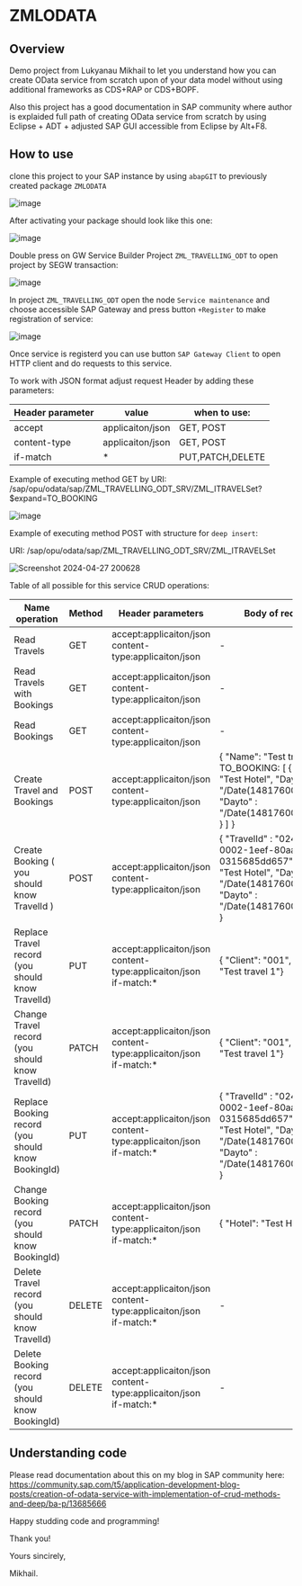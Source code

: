 # ZMLODATA

## Overview

Demo project from Lukyanau Mikhail to let you understand how you can create OData service from scratch upon of your data model without using additional frameworks as CDS+RAP or CDS+BOPF.

Also this project has a good documentation in SAP community where author is explaided full path of creating OData service from scratch by using Eclipse + ADT + adjusted SAP GUI accessible from Eclipse by Alt+F8.

## How to use

clone this project to your SAP instance by using `abapGIT` to previously created package `ZMLODATA`

![image](https://github.com/lukcad/ZMLODATA/assets/22641302/811ebb52-4c7d-4137-9a28-9eced665c4e8)

After activating your package should look like this one:

![image](https://github.com/lukcad/ZMLODATA/assets/22641302/6e7d9166-a85f-4837-9373-3bc017b9aa95)

Double press on GW Service Builder Project `ZML_TRAVELLING_ODT` to open project by SEGW transaction:

![image](https://github.com/lukcad/ZMLODATA/assets/22641302/e1395bc9-e04c-48fa-9349-411c55a5205a)

In project `ZML_TRAVELLING_ODT` open the node `Service maintenance` and choose accessible SAP Gateway and press button `+Register` to make registration of service:

![image](https://github.com/lukcad/ZMLODATA/assets/22641302/e95842e4-da50-4909-89b0-128e1676cafd)

Once service is registerd you can use button `SAP Gateway Client` to open HTTP client and do requests to this service.

To work with JSON format adjust request Header by adding these parameters:

| Header parameter | value|when to use:
|---|---|---|
|accept|applicaiton/json| GET, POST |
|content-type|applicaiton/json| GET, POST |
|if-match| * | PUT,PATCH,DELETE |

Example of executing method GET by URI: /sap/opu/odata/sap/ZML_TRAVELLING_ODT_SRV/ZML_ITRAVELSet?$expand=TO_BOOKING


![image](https://github.com/lukcad/ZMLODATA/assets/22641302/80b2b690-540e-4671-b380-33874418e9ea)

Example of executing method POST with structure for `deep insert`:

URI: /sap/opu/odata/sap/ZML_TRAVELLING_ODT_SRV/ZML_ITRAVELSet

![Screenshot 2024-04-27 200628](https://github.com/lukcad/ZMLODATA/assets/22641302/68cee7d1-f2b2-47f8-aeef-5ba3595dadbf)

Table of all possible for this service CRUD operations:

| Name operation | Method | Header parameters | Body of request | URI |
|---|---|---|---|---|
|Read Travels | GET | accept:applicaiton/json content-type:applicaiton/json | - | /sap/opu/odata/sap/ZML_TRAVELLING_ODT_SRV/ZML_ITRAVELSet |
|Read Travels with Bookings | GET | accept:applicaiton/json content-type:applicaiton/json | - | /sap/opu/odata/sap/ZML_TRAVELLING_ODT_SRV/ZML_ITRAVELSet?$expand=BOOKING_TO |
|Read Bookings | GET | accept:applicaiton/json content-type:applicaiton/json | - | /sap/opu/odata/sap/ZML_TRAVELLING_ODT_SRV/ZML_IBOOKINGSet |
|Create Travel and Bookings | POST | accept:applicaiton/json content-type:applicaiton/json | { "Name": "Test travel 1", TO_BOOKING: [ { "Hotel": "Test Hotel", "Dayfrom" : "\/Date(1481760000000)\/", "Dayto" : "\/Date(1481760000000)\/" } ] } | /sap/opu/odata/sap/ZML_TRAVELLING_ODT_SRV/ZML_ITRAVELSet |
|Create Booking ( you should know TravelId ) | POST | accept:applicaiton/json content-type:applicaiton/json | { "TravelId" : "0242ac11-0002-1eef-80aa-0315685dd657", "Hotel": "Test Hotel", "Dayfrom" : "\/Date(1481760000000)\/", "Dayto" : "\/Date(1481760000000)\/" } | /sap/opu/odata/sap/ZML_TRAVELLING_ODT_SRV/ZML_IBOOKINGSet |
|Replace Travel record (you should know TravelId) | PUT | accept:applicaiton/json content-type:applicaiton/json if-match:* | { "Client": "001", "Name": "Test travel 1"} | /sap/opu/odata/sap/ZML_TRAVELLING_ODT_SRV/ZML_ITRAVELSet(guid('"0242ac11-0002-1eef-80aa-0315685dd657"')) |
|Change Travel record  (you should know TravelId) | PATCH | accept:applicaiton/json content-type:applicaiton/json if-match:* | { "Client": "001", "Name": "Test travel 1"} | /sap/opu/odata/sap/ZML_TRAVELLING_ODT_SRV/ZML_ITRAVELSet(guid('"0242ac11-0002-1eef-80aa-0315685dd657"') |
|Replace Booking record (you should know BookingId) | PUT | accept:applicaiton/json content-type:applicaiton/json if-match:* | { "TravelId" : "0242ac11-0002-1eef-80aa-0315685dd657", "Hotel": "Test Hotel", "Dayfrom" : "\/Date(1481760000000)\/", "Dayto" : "\/Date(1481760000000)\/" }  | /sap/opu/odata/sap/ZML_TRAVELLING_ODT_SRV/ZML_IBOOKINGSet(guid('"0242ac11-0002-1eef-80aa-0315685dd657"')) |
|Change Booking record  (you should know BookingId) | PATCH | accept:applicaiton/json content-type:applicaiton/json if-match:* | { "Hotel": "Test Hotel" }  | /sap/opu/odata/sap/ZML_TRAVELLING_ODT_SRV/ZML_IBOOKINGSet(guid('"0242ac11-0002-1eef-80aa-0315685dd657"') |
|Delete Travel record  (you should know TravelId) | DELETE | accept:applicaiton/json content-type:applicaiton/json if-match:* | - | /sap/opu/odata/sap/ZML_TRAVELLING_ODT_SRV/ZML_ITRAVELSet(guid('"0242ac11-0002-1eef-80aa-0315685dd657"') |
|Delete Booking record  (you should know BookingId) | DELETE | accept:applicaiton/json content-type:applicaiton/json if-match:* | - | /sap/opu/odata/sap/ZML_TRAVELLING_ODT_SRV/ZML_IBOOKINGSet(guid('"0242ac11-0002-1eef-80aa-0315685dd657"') |

## Understanding code

Please read documentation about this on my blog in SAP community here: 
https://community.sap.com/t5/application-development-blog-posts/creation-of-odata-service-with-implementation-of-crud-methods-and-deep/ba-p/13685666

Happy studding code and programming!

Thank you!

Yours sincirely,

Mikhail. 






